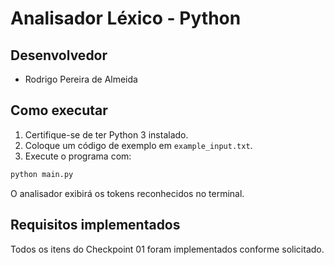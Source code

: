 # Analisador Léxico - Python

## Desenvolvedor
- Rodrigo Pereira de Almeida

## Como executar

1. Certifique-se de ter Python 3 instalado.
2. Coloque um código de exemplo em `example_input.txt`.
3. Execute o programa com:

```bash
python main.py
```

O analisador exibirá os tokens reconhecidos no terminal.

## Requisitos implementados
Todos os itens do Checkpoint 01 foram implementados conforme solicitado.

